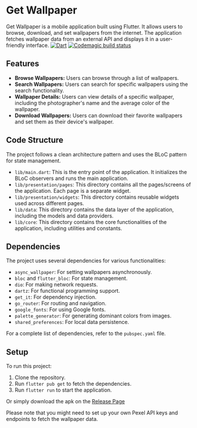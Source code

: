 # Get Wallpaper

Get Wallpaper is a mobile application built using Flutter. It allows users to browse, download, and set wallpapers from the internet. The application fetches wallpaper data from an external API and displays it in a user-friendly interface.
[![Dart](https://github.com/anugrahsputra/get_wallpaper/actions/workflows/dart.yml/badge.svg)](https://github.com/anugrahsputra/get_wallpaper/actions/workflows/dart.yml)
[![Codemagic build status](https://api.codemagic.io/apps/652973b20b29ad11c55f65b1/652973b20b29ad11c55f65b0/status_badge.svg)](https://codemagic.io/apps/652973b20b29ad11c55f65b1/652973b20b29ad11c55f65b0/latest_build)

## Features

- **Browse Wallpapers:** Users can browse through a list of wallpapers.
- **Search Wallpapers:** Users can search for specific wallpapers using the search functionality.
- **Wallpaper Details:** Users can view details of a specific wallpaper, including the photographer's name and the average color of the wallpaper.
- **Download Wallpapers:** Users can download their favorite wallpapers and set them as their device's wallpaper.

## Code Structure

The project follows a clean architecture pattern and uses the BLoC pattern for state management.

- `lib/main.dart`: This is the entry point of the application. It initializes the BLoC observers and runs the main application.
- `lib/presentation/pages`: This directory contains all the pages/screens of the application. Each page is a separate widget.
- `lib/presentation/widgets`: This directory contains reusable widgets used across different pages.
- `lib/data`: This directory contains the data layer of the application, including the models and data providers.
- `lib/core`: This directory contains the core functionalities of the application, including utilities and constants.

## Dependencies

The project uses several dependencies for various functionalities:

- `async_wallpaper`: For setting wallpapers asynchronously.
- `bloc` and `flutter_bloc`: For state management.
- `dio`: For making network requests.
- `dartz`: For functional programming support.
- `get_it`: For dependency injection.
- `go_router`: For routing and navigation.
- `google_fonts`: For using Google fonts.
- `palette_generator`: For generating dominant colors from images.
- `shared_preferences`: For local data persistence.

For a complete list of dependencies, refer to the `pubspec.yaml` file.

## Setup

To run this project:

1. Clone the repository.
2. Run `flutter pub get` to fetch the dependencies.
3. Run `flutter run` to start the application.

Or simply download the apk on the [Release Page](https://github.com/anugrahsputra/get_wallpaper/releases/tag/v.1.0.0)

Please note that you might need to set up your own Pexel API keys and endpoints to fetch the wallpaper data.

